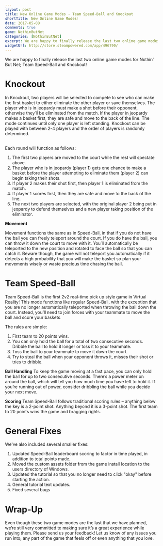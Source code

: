 ```yaml
---
layout: post
title: New Online Game Modes - Team Speed-Ball and Knockout
shortTitle: New Online Game Modes!
date: 2017-05-08
comments: true
game: NothinButNet
categories: [NothinButNet]
excerpt: We are happy to finally release the last two online game modes for Nothin’ But Net; Team Speed-Ball and Knockout! In Knockout, two players will be selected to compete to see who can make the first basket to either eliminate...
widgetUrl: http://store.steampowered.com/app/496790/
---
```


We are happy to finally release the last two online game modes for Nothin’ But Net; Team Speed-Ball and Knockout! 

<h1>Knockout</h1>

In Knockout, two players will be selected to compete to see who can make the first basket to either eliminate the other player or save themselves. The player who is in jeopardy must make a shot before their opponent, otherwise they’ll be eliminated from the match. If the player in jeopardy makes a basket first, they are safe and move to the back of the line. The mode continues until only one player is left standing. Knockout can be played with between 2-4 players and the order of players is randomly determined. 

<br>
Each round will function as follows: 
<ol>
<li>The first two players are moved to the court while the rest will spectate above.</li>
<li>The player who is in jeopardy (player 1) gets one chance to make a basket before the player attempting to eliminate them (player 2) can begin taking their shots. </li>
<li>If player 2 makes their shot first, then player 1 is eliminated from the match.</li>
<li>If player 1 scores first, then they are safe and move to the back of the line. </li>
<li>The next two players are selected, with the original player 2 being put in jeopardy to defend themselves and a new player taking position of the eliminator.</li>
</ol>

<b>Movement</b>

Movement functions the same as in Speed-Ball, in that if you do not have the ball you can freely teleport around the court. If you do have the ball, you can throw it down the court to move with it. You’ll automatically be teleported to the new position and rotated to face the ball so that you can catch it. Beware though, the game will not teleport you automatically if it detects a high probability that you will make the basket so plan your movements wisely or waste precious time chasing the ball.

<h1>Team Speed-Ball</h1>
Team Speed-Ball is the first 2v2 real-time pick up style game in Virtual Reality! This mode functions like regular Speed-Ball, with the exception that you are no longer automatically teleported when throwing the ball down the court. Instead, you’ll need to join forces with your teammate to move the ball and score your baskets. 

The rules are simple:
<ol>
<li>First team to 20 points wins.</li>
<li>You can only hold the ball for a total of two consecutive seconds. Dribble the ball to hold it longer or toss it to your teammate.</li>
<li>Toss the ball to your teammate to move it down the court. </li>
<li>Try to steal the ball when your opponent throws it, misses their shot or tries to dribble.</li>
</ol>
<b>Ball Handling</b>
To keep the game moving at a fast pace, you can only hold the ball for up to two consecutive seconds. There’s a power meter on around the ball, which will tell you how much time you have left to hold it. If you’re running out of power, consider dribbling the ball while you decide your next move. 

<b>Scoring</b>
Team Speed-Ball follows traditional scoring rules – anything below the key is a 2-point shot. Anything beyond it is a 3-point shot. The first team to 20 points wins the game and bragging rights.

<h1>General Fixes</h1>
We've also included several smaller fixes:
<ol>
    <li>Updated Speed-Ball leaderboard scoring to factor in time played, in addition to total points made.</li>
    <li>Moved the custom assets folder from the game install location to the users directory of Windows.</li>
    <li>Updated the tutorial so that you no longer need to click "okay" before starting the action.</li>
    <li>General tutorial text updates.</li>
    <li>Fixed several bugs</li>
</ol>

<h1>Wrap-Up</h1>
Even though these two game modes are the last that we have planned, we’re still very committed to making sure it’s a great experience while playing them. Please send us your feedback! Let us know of any issues you run into, any part of the game that feels off or even anything that you love.